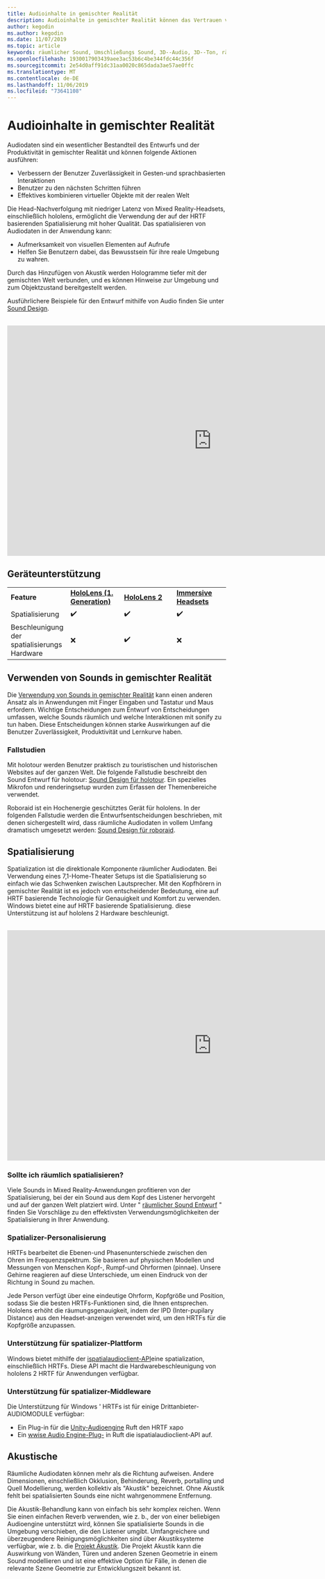 ```yaml
---
title: Audioinhalte in gemischter Realität
description: Audioinhalte in gemischter Realität können das Vertrauen von Benutzeroberflächen Interaktionen erhöhen und Benutzer in der Benutzeroberfläche eintauchen.
author: kegodin
ms.author: kegodin
ms.date: 11/07/2019
ms.topic: article
keywords: räumlicher Sound, Umschließungs Sound, 3D--Audio, 3D--Ton, räumliche Audiodaten
ms.openlocfilehash: 1930017903439aee3ac53b6c4be344fdc44c356f
ms.sourcegitcommit: 2e54d0aff91dc31aa0020c865dada3ae57ae0ffc
ms.translationtype: MT
ms.contentlocale: de-DE
ms.lasthandoff: 11/06/2019
ms.locfileid: "73641108"
---
```

# <a name="audio-in-mixed-reality"></a>Audioinhalte in gemischter Realität
Audiodaten sind ein wesentlicher Bestandteil des Entwurfs und der Produktivität in gemischter Realität und können folgende Aktionen ausführen:
* Verbessern der Benutzer Zuverlässigkeit in Gesten-und sprachbasierten Interaktionen
* Benutzer zu den nächsten Schritten führen
* Effektives kombinieren virtueller Objekte mit der realen Welt

Die Head-Nachverfolgung mit niedriger Latenz von Mixed Reality-Headsets, einschließlich hololens, ermöglicht die Verwendung der auf der HRTF basierenden Spatialisierung mit hoher Qualität. Das spatialisieren von Audiodaten in der Anwendung kann:
* Aufmerksamkeit von visuellen Elementen auf Aufrufe
* Helfen Sie Benutzern dabei, das Bewusstsein für ihre reale Umgebung zu wahren.

Durch das Hinzufügen von Akustik werden Hologramme tiefer mit der gemischten Welt verbunden, und es können Hinweise zur Umgebung und zum Objektzustand bereitgestellt werden.

Ausführlichere Beispiele für den Entwurf mithilfe von Audio finden Sie unter [Sound Design](spatial-sound-design.md).

<br>

<iframe width="940" height="530" src="https://www.youtube.com/embed/PTPvx7mDon4" frameborder="0" allow="accelerometer; autoplay; encrypted-media; gyroscope; picture-in-picture" allowfullscreen></iframe>

## <a name="device-support"></a>Geräteunterstützung

<table>
    <colgroup>
    <col width="25%" />
    <col width="25%" />
    <col width="25%" />
    <col width="25%" />
    </colgroup>
    <tr>
        <td><strong>Feature</strong></td>
        <td><a href="hololens-hardware-details.md"><strong>HoloLens (1. Generation)</strong></a></td>
        <td><a href="https://docs.microsoft.com/hololens/hololens2-hardware"><strong>HoloLens 2</strong></td>
        <td><a href="immersive-headset-hardware-details.md"><strong>Immersive Headsets</strong></a></td>
    </tr>
     <tr>
        <td>Spatialisierung</td>
        <td>✔️</td>
        <td>✔️</td>
        <td>✔️</td>
    </tr>
     <tr>
        <td>Beschleunigung der spatialisierungs Hardware</td>
        <td>❌</td>
        <td>✔️</td>
        <td>❌</td>
    </tr>
</table>

## <a name="using-sounds-in-mixed-reality"></a>Verwenden von Sounds in gemischter Realität
Die [Verwendung von Sounds in gemischter Realität](spatial-sound-design.md) kann einen anderen Ansatz als in Anwendungen mit Finger Eingaben und Tastatur und Maus erfordern. Wichtige Entscheidungen zum Entwurf von Entscheidungen umfassen, welche Sounds räumlich und welche Interaktionen mit sonify zu tun haben. Diese Entscheidungen können starke Auswirkungen auf die Benutzer Zuverlässigkeit, Produktivität und Lernkurve haben.

### <a name="case-studies"></a>Fallstudien
Mit holotour werden Benutzer praktisch zu touristischen und historischen Websites auf der ganzen Welt. Die folgende Fallstudie beschreibt den Sound Entwurf für holotour: [Sound Design für holotour](case-study-spatial-sound-design-for-holotour.md). Ein spezielles Mikrofon und renderingsetup wurden zum Erfassen der Themenbereiche verwendet.

Roboraid ist ein Hochenergie geschütztes Gerät für hololens. In der folgenden Fallstudie werden die Entwurfsentscheidungen beschrieben, mit denen sichergestellt wird, dass räumliche Audiodaten in vollem Umfang dramatisch umgesetzt werden: [Sound Design für roboraid](case-study-using-spatial-sound-in-roboraid.md).

## <a name="spatialization"></a>Spatialisierung
Spatialization ist die direktionale Komponente räumlicher Audiodaten. Bei Verwendung eines 7,1-Home-Theater Setups ist die Spatialisierung so einfach wie das Schwenken zwischen Lautsprecher. Mit den Kopfhörern in gemischter Realität ist es jedoch von entscheidender Bedeutung, eine auf HRTF basierende Technologie für Genauigkeit und Komfort zu verwenden. Windows bietet eine auf HRTF basierende Spatialisierung. diese Unterstützung ist auf hololens 2 Hardware beschleunigt.

<br>

<iframe width="940" height="530" src="https://www.youtube.com/embed/aB3TDjYklmo" frameborder="0" allow="accelerometer; autoplay; encrypted-media; gyroscope; picture-in-picture" allowfullscreen></iframe>

### <a name="should-i-spatialize"></a>Sollte ich räumlich spatialisieren?
Viele Sounds in Mixed Reality-Anwendungen profitieren von der Spatialisierung, bei der ein Sound aus dem Kopf des Listener hervorgeht und auf der ganzen Welt platziert wird. Unter " [räumlicher Sound Entwurf](spatial-sound-design.md) " finden Sie Vorschläge zu den effektivsten Verwendungsmöglichkeiten der Spatialisierung in Ihrer Anwendung.

### <a name="spatializer-personalization"></a>Spatializer-Personalisierung
HRTFs bearbeitet die Ebenen-und Phasenunterschiede zwischen den Ohren im Frequenzspektrum. Sie basieren auf physischen Modellen und Messungen von Menschen Kopf-, Rumpf-und Ohrformen (pinnae). Unsere Gehirne reagieren auf diese Unterschiede, um einen Eindruck von der Richtung in Sound zu machen. 

Jede Person verfügt über eine eindeutige Ohrform, Kopfgröße und Position, sodass Sie die besten HRTFs-Funktionen sind, die Ihnen entsprechen. Hololens erhöht die räumungsgenauigkeit, indem der IPD (Inter-pupilary Distance) aus den Headset-anzeigen verwendet wird, um den HRTFs für die Kopfgröße anzupassen.

### <a name="spatializer-platform-support"></a>Unterstützung für spatializer-Plattform
Windows bietet mithilfe der [ispatialaudioclient-API](https://docs.microsoft.com/windows/win32/coreaudio/spatial-sound)eine spatialization, einschließlich HRTFs. Diese API macht die Hardwarebeschleunigung von hololens 2 HRTF für Anwendungen verfügbar.

### <a name="spatializer-middleware-support"></a>Unterstützung für spatializer-Middleware
Die Unterstützung für Windows ' HRTFs ist für einige Drittanbieter-AUDIOMODULE verfügbar:
* Ein Plug-in für die [Unity-Audioengine](spatial-sound-in-unity.md) Ruft den HRTF xapo
* Ein [wwise Audio Engine-Plug-](https://www.audiokinetic.com/products/plug-ins/msspatial/) in Ruft die ispatialaudioclient-API auf.

## <a name="acoustics"></a>Akustische
Räumliche Audiodaten können mehr als die Richtung aufweisen. Andere Dimensionen, einschließlich Okklusion, Behinderung, Reverb, portalling und Quell Modellierung, werden kollektiv als "Akustik" bezeichnet. Ohne Akustik fehlt bei spatialisierten Sounds eine nicht wahrgenommene Entfernung.

Die Akustik-Behandlung kann von einfach bis sehr komplex reichen. Wenn Sie einen einfachen Reverb verwenden, wie z. b., der von einer beliebigen Audioengine unterstützt wird, können Sie spatialisierte Sounds in die Umgebung verschieben, die den Listener umgibt. Umfangreichere und überzeugendere Reinigungsmöglichkeiten sind über Akustiksysteme verfügbar, wie z. b. die [Projekt Akustik](https://aka.ms/acoustics). Die Projekt Akustik kann die Auswirkung von Wänden, Türen und anderen Szenen Geometrie in einem Sound modellieren und ist eine effektive Option für Fälle, in denen die relevante Szene Geometrie zur Entwicklungszeit bekannt ist.

